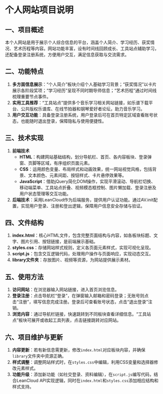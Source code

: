 # 个人网站项目说明
## 一、项目概述
本个人网站是用于展示个人综合信息的平台，涵盖个人简介、学习经历、获奖情况、艺术历程等内容。网站功能丰富，设有时间线回顾成长、工具站点辅助学习，还配备登录注册系统，方便用户交互，满足信息获取与交流需求。

## 二、功能特点
1. **多方面信息展示**：“个人简介”板块介绍个人基础学习背景；“获奖情况”以卡片展示各阶段奖项；“学习经历”呈现不同时期导师信息；“艺术历程”通过时间线梳理重要节点事件。
2. **实用工具推荐**：“工具站点”提供多个音乐学习相关网站链接，如乐谱下载平台、公共版权乐谱库、在线节拍器和钢琴爱好者论坛，助力音乐学习。
3. **用户交互功能**：具备登录注册系统，用户登录后可在首页特定区域查看账号状态，也能随时退出登录，保障隐私与使用便捷性。

## 三、技术实现
1. **前端技术**
    - **HTML**：构建网站基础结构，划分导航栏、首页、各内容板块、登录弹窗、页脚等区域，有序组织页面元素。
    - **CSS**：运用颜色变量、布局样式和动画效果，统一网站视觉风格，包括背景、文本颜色、元素间距、按钮样式、卡片悬停效果等。
    - **JavaScript**：借助jQuery简化DOM操作，实现平滑滚动、导航栏切换、移动端菜单、工具站点折叠、视频模态框控制、图片懒加载、登录注册及用户状态管理等交互功能。
2. **后端技术**：采用LeanCloud作为后端服务，提供用户认证功能。通过AV.init配置，实现用户登录、注册和登出逻辑，保障用户信息安全存储与验证。

## 四、文件结构
1. **index.html**：核心HTML文件，包含完整页面结构与内容，如各板块标题、文字、图片引用、按钮链接，是前端展示基础。
2. **styles.css**：存储网站样式规则，定义各页面元素样式，实现可视化呈现。
3. **script.js**：包含交互逻辑代码，处理用户操作与页面响应，实现动态交互。
4. **library文件夹**：存放图片、视频等资源，为网站提供展示素材。

## 五、使用方法
1. **访问网站**：在浏览器输入网站链接，进入首页浏览信息。
2. **登录注册**：点击导航栏“登录”，在弹窗输入邮箱和密码登录；无账号则点击“注册”，填写信息完成注册。登录后可查看账号状态，点击“退出登录”注销。
3. **浏览内容**：通过导航栏链接，快速跳转到不同板块查看详细信息。“工具站点”板块可展开或收起工具列表，点击链接跳转对应网站。

## 六、项目维护与更新
1. **内容更新**：若有新信息需更新，修改`index.html`对应板块内容，并确保`library`文件夹中资源正确。
2. **样式调整**：调整网站样式时，在`styles.css`中编辑，利用CSS变量和选择器修改元素样式。
3. **功能升级**：添加新功能（如社交登录、资料编辑），在`script.js`编写代码，结合LeanCloud API实现逻辑，同时在`index.html`和`styles.css`添加相应结构和样式支持。 
